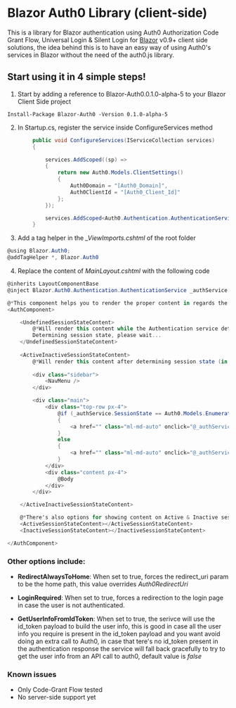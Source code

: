 # Blazor Auth0 Library (client-side)

This is a library for Blazor authentication using Auth0 Authorization Code Grant Flow, Universal Login &amp; Silent Login for [Blazor](http://blazor.net) v0.9+ client side solutions, the idea behind this is to have an easy way of using Auth0's services in Blazor without the need of the auth0.js library.


## Start using it in 4 simple steps!


1) Start by adding a reference to Blazor-Auth0.0.1.0-alpha-5 to your Blazor Client Side project

```
Install-Package Blazor-Auth0 -Version 0.1.0-alpha-5
````


2) In Startup.cs, register the service inside ConfigureServices method


```C#
        public void ConfigureServices(IServiceCollection services)
        {

            services.AddScoped((sp) =>
            {
                return new Auth0.Models.ClientSettings()
                {
                    Auth0Domain = "[Auth0_Domain]",
                    Auth0ClientId = "[Auth0_Client_Id]"
                };
            });

            services.AddScoped<Auth0.Authentication.AuthenticationService>();
        }
```


3) Add a tag helper in the *_ViewImports.cshtml* of the root folder


```C#
@using Blazor.Auth0;
@addTagHelper *, Blazor.Auth0
```


4) Replace the content of *MainLayout.cshtml* with the following code


```C#
@inherits LayoutComponentBase
@inject Blazor.Auth0.Authentication.AuthenticationService _authService

@*This component helps you to render the proper content in regards the current user session state, its usage is optional*@
<AuthComponent>

    <UndefinedSessionStateContent>
        @*Will render this content while the Authentication service determines the current user's session state*@
        Determining session state, please wait...
    </UndefinedSessionStateContent>
    
    <ActiveInactiveSessionStateContent>
        @*Will render this content after determining session state (in this case it can be either Active or Inactive)*@
        
        <div class="sidebar">
            <NavMenu />
        </div>

        <div class="main">
            <div class="top-row px-4">
                @if (_authService.SessionState == Auth0.Models.Enumerations.SessionStates.Active)
                {
                    <a href="" class="ml-md-auto" onclick="@_authService.LogOut">LogOut</a>
                }
                else
                {
                    <a href="" class="ml-md-auto" onclick="@_authService.Authorize">LogIn</a>
                }
            </div>
            <div class="content px-4">
                @Body
            </div>
        </div>

    </ActiveInactiveSessionStateContent>

    @*There's also options for showing content on Active & Inactive session states alone*@
    <ActiveSessionStateContent></ActiveSessionStateContent>
    <InactiveSessionStateContent></InactiveSessionStateContent>

</AuthComponent>
```


### Other options include:


* **RedirectAlwaysToHome**: When set to true, forces the redirect_uri param to be the home path, this value overrides *Auth0RedirectUri*

* **LoginRequired**: When set to true, forces a redirection to the login page in case the user is not authenticated.

* **GetUserInfoFromIdToken**: When set to true, the serivce will use the id_token payload to build the user info, this is good in case all the user info you require is present in the id_token payload and you want avoid doing an extra call to Auth0, in case that tere's no id_token present in the authentication response the service will fall back gracefully to try to get the user info from an API call to auth0, default value is *false*


### Known issues


- Only Code-Grant Flow tested
- No server-side support yet
